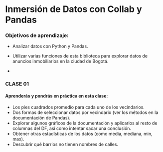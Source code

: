 # Inmersión de Datos con Collab y Pandas
### Objetivos de aprendizaje:

- Analizar datos con Python y Pandas. 

- Utilizar varias funciones de esta biblioteca para explorar datos de anuncios inmobiliarios en la ciudad de Bogotá.
-
### CLASE 01 
#### Aprenderás y pondrás en práctica en esta clase:

- Los pies cuadrados promedio para cada uno de los vecindarios.
- Dos formas de seleccionar datos por vecindario (ver los métodos en la documentación de Pandas).
- Explorar algunos gráficos de la documentación y aplicarlos al resto de columnas del DF, así como intentar sacar una conclusión.
- Obtener otras estadísticas de los datos (como media, mediana, min, max).
- Descubrir qué barrios no tienen nombres de calles.
